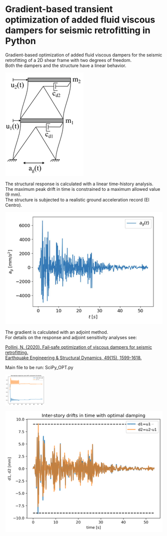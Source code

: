 # Gradient-based transient optimization of added fluid viscous dampers for seismic retrofitting in Python    

Gradient-based optimization of added fluid viscous dampers for the seismic retrofitting of a 2D shear frame with two degrees of freedom.     
Both the dampers and the structure have a linear behavior.     

![2D shear frame with two degrees of freedom](2dof_shear.png)

The structural response is calculated with a linear time-history analysis.   
The maximum peak drift in time is constrained to a maximum allowed value (9 mm).  
The structure is subjected to a realistic ground acceleration record (El Centro).   

![El Centro](el_centro.png)

The gradient is calculated with an adjoint method.  
For details on the response and adjoint sensitivity analyses see:  

[Pollini, N. (2020). Fail‐safe optimization of viscous dampers for seismic retrofitting.  
Earthquake Engineering & Structural Dynamics, 49(15), 1599-1618.](https://onlinelibrary.wiley.com/doi/full/10.1002/eqe.3319)
  
  
Main file to be run: SciPy_OPT.py   

<img src="SLSQP_opt_iters.png" alt="Optimization history" style="height: 100px;"/>   

![Optimized structural response](SLSQP_opt_d1d2.png)
